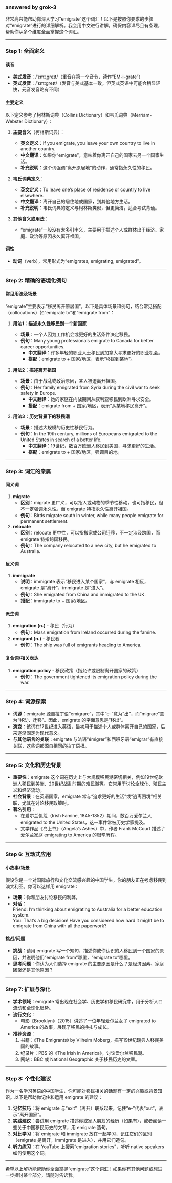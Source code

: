 ### answered by grok-3
非常高兴能帮助你深入学习“emigrate”这个词汇！以下是按照你要求的步骤对“emigrate”进行的详细解析。我会用中文进行讲解，确保内容详尽且有条理，帮助你从多个维度全面掌握这个词汇。

---

### Step 1: 全面定义
#### 读音
- **美式发音**：/ˈɛmɪˌɡreɪt/（重音在第一个音节，读作“EM-i-grate”）
- **英式发音**：/ˈɛmɪɡreɪt/（发音与美式基本一致，但英式英语中可能会稍显轻快，元音发音略有不同）

#### 主要定义
以下定义参考了柯林斯词典（Collins Dictionary）和韦氏词典（Merriam-Webster Dictionary）：
1. **主要含义**（柯林斯词典）：
   - **英文定义**：If you emigrate, you leave your own country to live in another country.
   - **中文翻译**：如果你“emigrate”，意味着你离开自己的国家去另一个国家生活。
   - **补充说明**：这个词强调“离开原居地”的动作，通常指永久性的移民。

2. **韦氏词典定义**：
   - **英文定义**：To leave one’s place of residence or country to live elsewhere.
   - **中文翻译**：离开自己的居住地或国家，到其他地方生活。
   - **补充说明**：韦氏词典的定义与柯林斯类似，但更简洁，适合考试背诵。

3. **其他含义或用法**：
   - “emigrate”一般没有太多引申义，主要用于描述个人或群体出于经济、家庭、政治等原因永久离开祖国。

#### 词性
- **动词**（verb），常用形式为“emigrates, emigrating, emigrated”。

---

### Step 2: 精确的语境化例句
#### 常见用法及场景
“emigrate”主要表示“移民离开原居国”，以下是具体场景和例句，结合常见搭配（collocations）如“emigrate to”和“emigrate from”：
1. **用法1：描述永久性移民到一个新国家**
   - **场景**：一个人因为工作机会或更好的生活条件决定移民。
   - **例句**：Many young professionals emigrate to Canada for better career opportunities.
     - **中文翻译**：许多年轻的职业人士移民到加拿大寻求更好的职业机会。
     - **搭配**：emigrate to + 国家/地区，表示“移民到某地”。

2. **用法2：描述离开祖国**
   - **场景**：由于战乱或政治原因，某人被迫离开祖国。
   - **例句**：Her family emigrated from Syria during the civil war to seek safety in Europe.
     - **中文翻译**：她的家庭在内战期间从叙利亚移民到欧洲寻求安全。
     - **搭配**：emigrate from + 国家/地区，表示“从某地移民离开”。

3. **用法3：历史背景下的移民潮**
   - **场景**：描述大规模的历史性移民行为。
   - **例句**：In the 19th century, millions of Europeans emigrated to the United States in search of a better life.
     - **中文翻译**：19世纪，数百万欧洲人移民到美国，寻求更好的生活。
     - **搭配**：emigrate to + 国家/地区，强调目的地。

---

### Step 3: 词汇的亲属
#### 同义词
1. **migrate**
   - **区别**：migrate 更广义，可以指人或动物的季节性移动，也可指移民，但不一定强调永久性。而 emigrate 特指永久性离开祖国。
   - **例句**：Birds migrate south in winter, while many people emigrate for permanent settlement.
2. **relocate**
   - **区别**：relocate 更中性，可以指搬家或公司迁移，不一定涉及跨国，而 emigrate 特指跨国移民。
   - **例句**：The company relocated to a new city, but he emigrated to Australia.

#### 反义词
1. **immigrate**
   - **说明**：immigrate 表示“移民进入某个国家”，与 emigrate 相反，emigrate 是“离开”，immigrate 是“进入”。
   - **例句**：She emigrated from China and immigrated to the UK.
   - **搭配**：immigrate to + 国家/地区。

#### 派生词
1. **emigration (n.)** - 移民（行为）
   - **例句**：Mass emigration from Ireland occurred during the famine.
2. **emigrant (n.)** - 移民者
   - **例句**：The ship was full of emigrants heading to America.

#### 复合词/相关表达
1. **emigration policy** - 移民政策（指允许或限制离开国家的政策）
   - **例句**：The government tightened its emigration policy during the war.

---

### Step 4: 词源探索
- **词源**：emigrate 源自拉丁语“emigrare”，其中“e-”意为“出”，而“migrare”意为“移动、迁移”。因此，emigrate 的字面意思是“移出”。
- **演变**：该词在17世纪进入英语，最初用于描述个人或群体离开自己的国家，后来逐渐固定为现代意义。
- **与其他语言的关联**：emigrate 与法语“émigrer”和西班牙语“emigrar”有直接关联，这些词都源自相同的拉丁语根。

---

### Step 5: 文化和历史背景
- **重要性**：emigrate 这个词在历史上与大规模移民潮密切相关，例如19世纪欧洲人移民到美洲、20世纪战乱时期的难民潮等。它常用于讨论全球化、殖民主义和经济流动。
- **社会背景**：在英语国家，emigrate 常与“追求更好的生活”或“逃离困境”相关联，尤其在讨论移民政策时。
- **著名引用**：
  - 在爱尔兰饥荒（Irish Famine, 1845-1852）期间，数百万爱尔兰人 emigrated to the United States，这一事件常被历史学家提及。
  - 文学作品《岛上书》（Angela’s Ashes）中，作者 Frank McCourt 描述了爱尔兰家庭 emigrating to America 的艰辛历程。

---

### Step 6: 互动式应用
#### 小故事/场景
假设你是一个对国际旅行和文化交流感兴趣的中国学生，你的朋友正在考虑移民到澳大利亚。你可以这样用 emigrate：
- **场景**：你和朋友讨论移民的利弊。
- **对话**：  
  Friend: I’m thinking about emigrating to Australia for a better education system.  
  You: That’s a big decision! Have you considered how hard it might be to emigrate from China with all the paperwork?

#### 挑战/问题
- **挑战**：请用 emigrate 写一个短句，描述你或你认识的人移民到一个国家的原因，并说明他们“emigrate from”哪里，“emigrate to”哪里。
- **思考问题**：你认为人们选择 emigrate 的主要原因是什么？是经济因素、家庭团聚还是其他原因？

---

### Step 7: 扩展与深化
- **学术领域**：emigrate 常出现在社会学、历史学和移民研究中，用于分析人口流动和全球化趋势。
- **流行文化**：
  - 电影《Brooklyn》（2015）讲述了一位年轻爱尔兰女子 emigrated to America 的故事，展现了移民的挣扎与成长。
- **推荐资源**：
  1. 书籍：《The Emigrants》 by Vilhelm Moberg，描写19世纪瑞典人移民美国的故事。
  2. 纪录片：PBS 的《The Irish in America》，讨论爱尔兰移民潮。
  3. 网站：BBC 或 National Geographic 关于移民历史的文章。

---

### Step 8: 个性化建议
作为一名学习英语的中国学生，你可能对移民相关的话题有一定的兴趣或背景知识。以下是帮助你记住和运用 emigrate 的建议：
1. **记忆技巧**：将 emigrate 与“exit”（离开）联系起来，记住“e-”代表“out”，表示“离开国家”。
2. **实践建议**：尝试用 emigrate 描述你或家人朋友的经历（如果有），或者阅读一些关于中国移民历史的文章，用 emigrate 造句。
3. **对比学习**：将 emigrate 和 immigrate 放在一起学习，记住它们的区别（emigrate 是离开，immigrate 是进入），并用它们造句。
4. **听力练习**：在 YouTube 上搜索“emigration stories”，听听 native speakers 如何使用这个词。

---

希望以上解析能帮助你全面掌握“emigrate”这个词汇！如果你有其他问题或想进一步探讨某个部分，请随时告诉我。